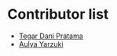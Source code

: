 # Contributor list

- [Tegar Dani Pratama](https://github.com/tegardp/dibimbing-day-3)
- [Aulya Yarzuki](https://github.com/ayarzuki)
